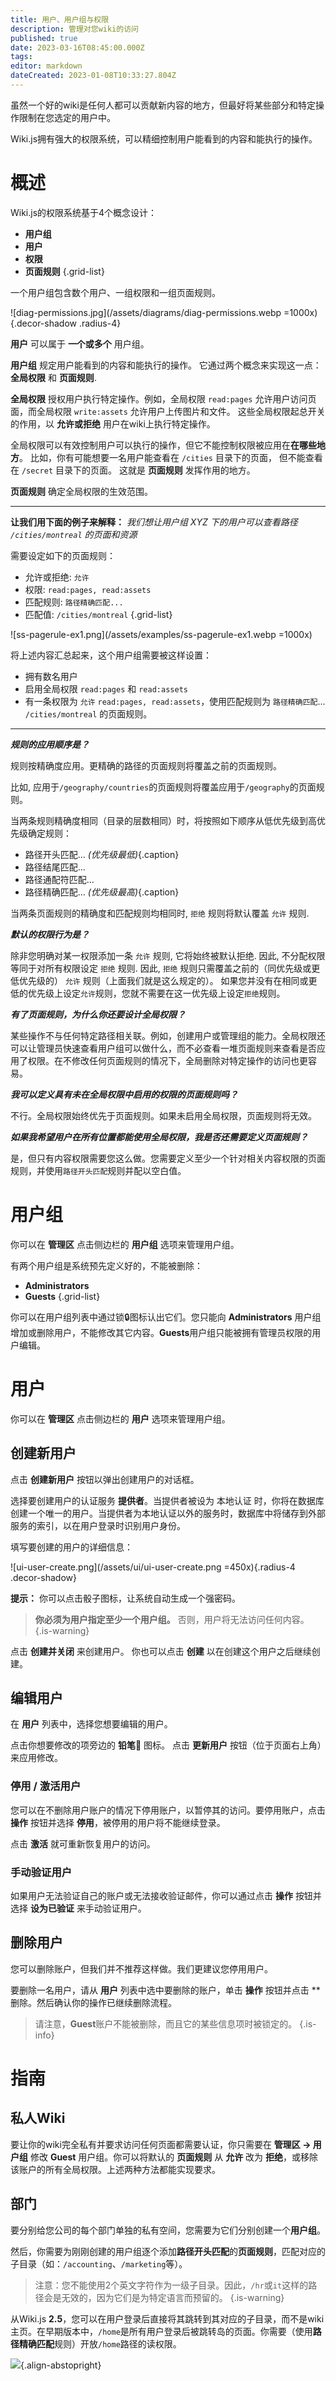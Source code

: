 ```yaml
---
title: 用户、用户组与权限
description: 管理对您wiki的访问
published: true
date: 2023-03-16T08:45:00.000Z
tags: 
editor: markdown
dateCreated: 2023-01-08T10:33:27.804Z
---
```


虽然一个好的wiki是任何人都可以贡献新内容的地方，但最好将某些部分和特定操作限制在您选定的用户中。

Wiki.js拥有强大的权限系统，可以精细控制用户能看到的内容和能执行的操作。

# 概述

Wiki.js的权限系统基于4个概念设计：

- **用户组**
- **用户**
- **权限**
- **页面规则**
{.grid-list}

一个用户组包含数个用户、一组权限和一组页面规则。

![diag-permissions.jpg](/assets/diagrams/diag-permissions.webp =1000x){.decor-shadow .radius-4}

**用户** 可以属于 **一个或多个** 用户组。

**用户组** 规定用户能看到的内容和能执行的操作。 它通过两个概念来实现这一点： **全局权限** 和 **页面规则**.

**全局权限** 授权用户执行特定操作。例如，全局权限 `read:pages` 允许用户访问页面，而全局权限 `write:assets` 允许用户上传图片和文件。 这些全局权限起总开关的作用，以 **允许或拒绝** 用户在wiki上执行特定操作。

全局权限可以有效控制用户可以执行的操作，但它不能控制权限被应用在**在哪些地方**。 比如，你有可能想要一名用户能查看在 `/cities` 目录下的页面， 但不能查看在 `/secret` 目录下的页面。 这就是 **页面规则** 发挥作用的地方。

**页面规则** 确定全局权限的生效范围。

---

**让我们用下面的例子来解释：**
*我们想让用户组 XYZ 下的用户可以查看路径 `/cities/montreal` 的页面和资源*

需要设定如下的页面规则：

- 允许或拒绝: `允许`
- 权限: `read:pages, read:assets`
- 匹配规则: `路径精确匹配...`
- 匹配值: `/cities/montreal`
{.grid-list}

![ss-pagerule-ex1.png](/assets/examples/ss-pagerule-ex1.webp =1000x)

将上述内容汇总起来，这个用户组需要被这样设置：

- 拥有数名用户
- 启用全局权限 `read:pages` 和 `read:assets`
- 有一条权限为 `允许` `read:pages, read:assets`，使用匹配规则为 `路径精确匹配`... `/cities/montreal` 的页面规则。

---

***规则的应用顺序是？***

规则按精确度应用。更精确的路径的页面规则将覆盖之前的页面规则。

比如, 应用于`/geography/countries`的页面规则将覆盖应用于`/geography`的页面规则。

当两条规则精确度相同（目录的层数相同）时，将按照如下顺序从低优先级到高优先级确定规则：
- 路径开头匹配... *(优先级最低)*{.caption}
- 路径结尾匹配...
- 路径通配符匹配...
- 路径精确匹配... *(优先级最高)*{.caption}

当两条页面规则的精确度和匹配规则均相同时, `拒绝` 规则将默认覆盖 `允许` 规则.

***默认的权限行为是？***

除非您明确对某一权限添加一条 `允许` 规则, 它将始终被默认拒绝. 因此, 不分配权限等同于对所有权限设定 `拒绝` 规则. 因此, `拒绝` 规则只需覆盖之前的（同优先级或更低优先级的） `允许` 规则（上面我们就是这么规定的）。 如果您并没有在相同或更低的优先级上设定`允许`规则，您就不需要在这一优先级上设定`拒绝`规则。

***有了页面规则，为什么你还要设计全局权限？***

某些操作不与任何特定路径相关联。例如，创建用户或管理组的能力。全局权限还可以让管理员快速查看用户组可以做什么，而不必查看一堆页面规则来查看是否应用了权限。在不修改任何页面规则的情况下，全局删除对特定操作的访问也更容易。

***我可以定义具有未在全局权限中启用的权限的页面规则吗？***

不行。全局权限始终优先于页面规则。如果未启用全局权限，页面规则将无效。

***如果我希望用户在所有位置都能使用全局权限，我是否还需要定义页面规则？***

是，但只有内容权限需要您这么做。您需要定义至少一个针对相关内容权限的页面规则，并使用`路径开头匹配`规则并配以空白值。


# 用户组

你可以在 **管理区** 点击侧边栏的 **用户组** 选项来管理用户组。

有两个用户组是系统预先定义好的，不能被删除：

- **Administrators**
- **Guests**
{.grid-list}

你可以在用户组列表中通过锁🔒图标认出它们。您只能向 **Administrators** 用户组增加或删除用户，不能修改其它内容。**Guests**用户组只能被拥有管理员权限的用户编辑。


# 用户

你可以在 **管理区** 点击侧边栏的 **用户** 选项来管理用户组。

## 创建新用户

点击 **创建新用户** 按钮以弹出创建用户的对话框。

选择要创建用户的认证服务 **提供者**。当提供者被设为 本地认证 时，你将在数据库创建一个唯一的用户。当提供者为本地认证以外的服务时，数据库中将储存到外部服务的索引，以在用户登录时识别用户身份。

填写要创建的用户的详细信息：

![ui-user-create.png](/assets/ui/ui-user-create.png =450x){.radius-4 .decor-shadow}

**提示：** 你可以点击骰子图标，让系统自动生成一个强密码。

> **你必须为用户指定至少一个用户组。** 否则，用户将无法访问任何内容。
{.is-warning}

点击 **创建并关闭** 来创建用户。 你也可以点击  **创建** 以在创建这个用户之后继续创建。


## 编辑用户

在 **用户** 列表中，选择您想要编辑的用户。

点击你想要修改的项旁边的 **铅笔:pencil:** 图标。 点击 **更新用户** 按钮（位于页面右上角）来应用修改。

### 停用 / 激活用户

您可以在不删除用户账户的情况下停用账户，以暂停其的访问。要停用账户，点击 **操作** 按钮并选择 **停用**，被停用的用户将不能继续登录。

点击 **激活** 就可重新恢复用户的访问。

### 手动验证用户

如果用户无法验证自己的账户或无法接收验证邮件，你可以通过点击 **操作** 按钮并选择 **设为已验证** 来手动验证用户。

## 删除用户

您可以删除账户，但我们并不推荐这样做。我们更建议您停用用户。

要删除一名用户，请从 **用户** 列表中选中要删除的账户，单击 **操作** 按钮并点击 ** 删除。然后确认你的操作已继续删除流程。

> 请注意，**Guest**账户不能被删除，而且它的某些信息项时被锁定的。
{.is-info}

# 指南

## 私人Wiki

要让你的wiki完全私有并要求访问任何页面都需要认证，你只需要在 **管理区 -> 用户组** 修改 **Guest** 用户组。你可以将默认的 **页面规则** 从 **允许** 改为 **拒绝**，或移除该账户的所有全局权限。上述两种方法都能实现要求。 

## 部门

要分别给您公司的每个部门单独的私有空间，您需要为它们分别创建一个**用户组**。

然后，你需要为刚刚创建的用户组逐个添加**路径开头匹配**的**页面规则**，匹配对应的子目录（如：`/accounting`、`/marketing`等）。

> 注意：您不能使用2个英文字符作为一级子目录。因此，`/hr`或`it`这样的路径会是无效的，因为它们是为特定语言而预留的。
{.is-warning}

从Wiki.js **2.5**，您可以在用户登录后直接将其跳转到其对应的子目录，而不是wiki主页。在早期版本中，`/home`是所有用户登录后被跳转岛的页面。你需要（使用**路径精确匹配**规则）开放`/home`路径的读权限。

![](https://a.icons8.com/kkjevabe/OINR8w/svg.svg){.align-abstopright}
